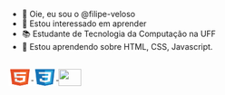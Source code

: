 
- 👋 Oie, eu sou o @filipe-veloso
- 👀 Estou interessado em aprender
- 📚 Estudante de Tecnologia da Computação na UFF
- 🌱 Estou aprendendo sobre HTML, CSS, Javascript.



<div align="left">
  <a href="https://github.com/filipe-veloso">
</div>
  
  <div style="display: inline_block"><br>
  <img align="center" alt="Rafa-HTML" height="30" width="40" src="https://raw.githubusercontent.com/devicons/devicon/master/icons/html5/html5-original.svg">
  <img align="center" alt="Rafa-CSS" height="30" width="40" src="https://raw.githubusercontent.com/devicons/devicon/master/icons/css3/css3-original.svg">
  <img align="center" height="30" width="40" src="https://cdn.jsdelivr.net/gh/devicons/devicon/icons/javascript/javascript-original.svg"> 
